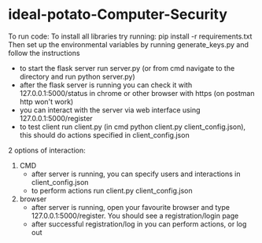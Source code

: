 # ideal-potato-Computer-Security

To run code:
To install all libraries try running: pip install -r requirements.txt
Then set up the environmental variables by running generate_keys.py and follow the instructions

- to start the flask server run server.py (or from cmd navigate to the directory and run python server.py)
- after the flask server is running you can check it with 127.0.0.1:5000/status in chrome or other browser with https (on postman http won't work)
- you can interact with the server via web interface using 127.0.0.1:5000/register
- to test client run client.py <json file> (in cmd python client.py client_config.json), this should do actions specified in client_config.json

2 options of interaction:
1) CMD
    - after server is running, you can specify users and interactions in client_config.json
    - to perform actions run client.py client_config.json
2) browser
    - after server is running, open your favourite browser and type 127.0.0.1:5000/register. You should see a registration/login page
    - after successful registration/log in you can perform actions, or log out 